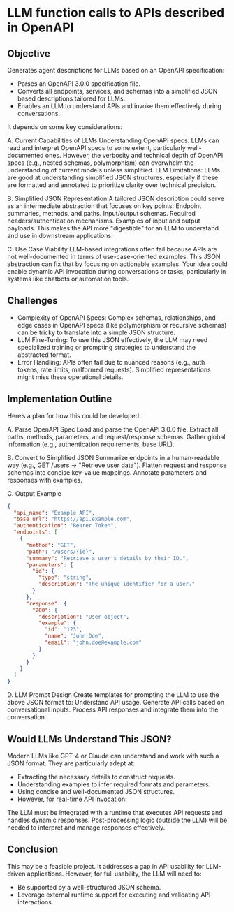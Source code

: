 # LLM function calls to APIs described in OpenAPI 

## Objective
Generates agent descriptions for LLMs based on an OpenAPI specification:

- Parses an OpenAPI 3.0.0 specification file.
- Converts all endpoints, services, and schemas into a simplified JSON based descriptions tailored for LLMs.
- Enables an LLM to understand APIs and invoke them effectively during conversations.

It depends on some key considerations:

A.  Current Capabilities of LLMs
Understanding OpenAPI specs: LLMs can read and interpret OpenAPI specs to some extent, particularly well-documented ones. However, the verbosity and technical depth of OpenAPI specs (e.g., nested schemas, polymorphism) can overwhelm the understanding of current models unless simplified.
LLM Limitations: LLMs are good at understanding simplified JSON structures, especially if these are formatted and annotated to prioritize clarity over technical precision.

B.  Simplified JSON Representation
A tailored JSON description could serve as an intermediate abstraction that focuses on key points:
Endpoint summaries, methods, and paths.
Input/output schemas.
Required headers/authentication mechanisms.
Examples of input and output payloads.
This makes the API more "digestible" for an LLM to understand and use in downstream applications.

C.  Use Case Viability
LLM-based integrations often fail because APIs are not well-documented in terms of use-case-oriented examples. This JSON abstraction can fix that by focusing on actionable examples.
Your idea could enable dynamic API invocation during conversations or tasks, particularly in systems like chatbots or automation tools.

## Challenges
- Complexity of OpenAPI Specs: Complex schemas, relationships, and edge cases in OpenAPI specs (like polymorphism or recursive schemas) can be tricky to translate into a simple JSON structure.
- LLM Fine-Tuning: To use this JSON effectively, the LLM may need specialized training or prompting strategies to understand the abstracted format.
- Error Handling: APIs often fail due to nuanced reasons (e.g., auth tokens, rate limits, malformed requests). Simplified representations might miss these operational details.

## Implementation Outline
Here’s a plan for how this could be developed:

A. Parse OpenAPI Spec
Load and parse the OpenAPI 3.0.0 file.
Extract all paths, methods, parameters, and request/response schemas.
Gather global information (e.g., authentication requirements, base URL).

B. Convert to Simplified JSON
Summarize endpoints in a human-readable way (e.g., GET /users -> "Retrieve user data").
Flatten request and response schemas into concise key-value mappings.
Annotate parameters and responses with examples.

C. Output Example

```json
{
  "api_name": "Example API",
  "base_url": "https://api.example.com",
  "authentication": "Bearer Token",
  "endpoints": [
    {
      "method": "GET",
      "path": "/users/{id}",
      "summary": "Retrieve a user's details by their ID.",
      "parameters": {
        "id": {
          "type": "string",
          "description": "The unique identifier for a user."
        }
      },
      "response": {
        "200": {
          "description": "User object",
          "example": {
            "id": "123",
            "name": "John Doe",
            "email": "john.doe@example.com"
          }
        }
      }
    }
  ]
}
```

D. LLM Prompt Design
Create templates for prompting the LLM to use the above JSON format to:
Understand API usage.
Generate API calls based on conversational inputs.
Process API responses and integrate them into the conversation.

## Would LLMs Understand This JSON?
Modern LLMs like GPT-4 or Claude can understand and work with such a JSON format. They are particularly adept at:

- Extracting the necessary details to construct requests.
- Understanding examples to infer required formats and parameters.
- Using concise and well-documented JSON structures.
- However, for real-time API invocation:

The LLM must be integrated with a runtime that executes API requests and handles dynamic responses.
Post-processing logic (outside the LLM) will be needed to interpret and manage responses effectively.

## Conclusion
This may be a feasible project. It addresses a gap in API usability for LLM-driven applications. However, for full usability, the LLM will need to:

- Be supported by a well-structured JSON schema.
- Leverage external runtime support for executing and validating API interactions.
